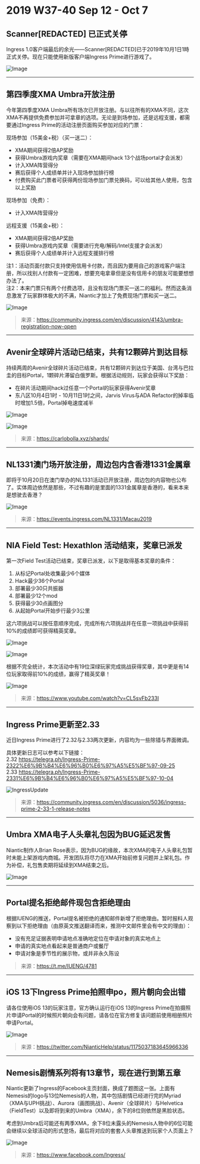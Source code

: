 # 2019 W37-40 Sep 12 - Oct 7

## Scanner[REDACTED] 已正式关停

Ingress 1.0客户端最后的余光——Scanner[REDACTED]已于2019年10月1日1時正式关停。现在只能使用新版客户端Ingress Prime进行游戏了。

![Image](Images/redacted.jpg)

---

## 第四季度XMA Umbra开放注册

今年第四季度XMA Umbra所有场次已开放注册。与以往所有的XMA不同，这次XMA不再提供免费参加并可拿章的选项。无论是到场参加，还是远程支援，都需要通过Ingress Prime的活动注册页面购买参加对应的门票：

现场参加（15美金+税）（买一送二）：

- XMA期间获得2倍AP奖励
- 获得Umbra游戏内奖章（需要在XMA期间hack 13个战场portal才会派发）
- 计入XMA阵营得分
- 赛后获得个人成绩单并计入现场参加排行榜
- 付费购买此门票者可获得两份现场参加门票兑换码，可以给其他人使用，包含以上奖励

现场参加（免费）：

- 计入XMA阵营得分

远程支援（15美金+税）：

- XMA期间获得2倍AP奖励
- 获得Umbra游戏内奖章（需要进行充电/解码/Intel支援才会派发）
- 赛后获得个人成绩单并计入远程支援排行榜

注1：活动页面付款只支持使用信用卡付款，而且因为要用自己的游戏客户端注册，所以找别人付款有一定困难，想要充电拿章但是没有信用卡的朋友可能要想想办法了。  
注2：本来门票只有两个付费选项，且没有现场门票买一送二的福利。然而这条消息激发了玩家群体极大的不满，Niantic才加上了免费现场门票和买一送二。

![Image](Images/xma.jpg)

> 来源：<https://community.ingress.com/en/discussion/4143/umbra-registration-now-open>

---

## Avenir全球碎片活动已结束，共有12颗碎片到达目标

持续两周的Avenir全球碎片活动已结束，共有12颗碎片到达位于美国、台湾与巴拉圭的目标Portal，1颗碎片滞留白俄罗斯。根据活动规则，玩家会获得以下奖励：

- 在碎片活动期间hack过任意一个Portal的玩家获得Avenir奖章
- 东八区10月4日1时 - 10月11日1时之间，Jarvis Virus与ADA Refactor的掉率临时增加1.5倍，Portal掉电速度减半

![Image](Images/avenir.jpg)

![Image](Images/avenir_badge.jpg)

> 来源：<https://carlobolla.xyz/shards/>

---

## NL1331澳门场开放注册，周边包内含香港1331金属章

即将于10月20日在澳门举办的NL1331活动已开放注册，周边包的内容物也公布了。实体周边依然是那些，不过有趣的是里面的1331金属章是香港的，看来本来是想驶去香港？

![Image](Images/1331.jpg)

> 来源：<https://events.ingress.com/NL1331/Macau2019>

---

## NIA Field Test: Hexathlon 活动结束，奖章已派发

第一次Field Test活动已结束，奖章已派发，以下是取得基本奖章的条件：

1. 从标记Portal处收集最少6个媒体
2. Hack最少36个Portal
3. 部署最少30只共振器
4. 部署最少12个mod
5. 获得最少30点画图分
6. 从起始Portal开始步行最少3公里

这六项挑战可以按任意顺序完成，完成所有六项挑战并在任意一项挑战中获得前10%的成绩即可获得精英奖章。

![Image](Images/ft_rule.jpg)

![Image](Images/ft_badge.jpg)

根据不完全统计，本次活动中有19位深绿玩家完成挑战获得奖章，其中更是有14位玩家取得前10%的成绩，赢得了精英奖章！

![Image](Images/ft_group.jpg)

> 来源：<https://www.youtube.com/watch?v=CL5svFb233I>

---

## Ingress Prime更新至2.33

近日Ingress Prime进行了2.32与2.33两次更新，内容均为一些除错与界面微调。

具体更新日志可以参考以下链接：  
2.32 <https://telegra.ph/Ingress-Prime-2322%E6%9B%B4%E6%96%B0%E6%97%A5%E5%BF%97-09-25>  
2.33 <https://telegra.ph/Ingress-Prime-2331%E6%9B%B4%E6%96%B0%E6%97%A5%E5%BF%97-10-04>

![IngressUpdate](Images/ingressupdate.jpg)

> 来源：<https://community.ingress.com/en/discussion/5036/ingress-prime-2-33-1-release-notes>

---

## Umbra XMA电子人头章礼包因为BUG延迟发售

Niantic制作人Brian Rose表示，因为BUG的缘故，本次XMA的电子人头章礼包暂时未能上架游戏内商城。开发团队将尽力在XMA开始前修复问题并上架礼包。作为补偿，礼包售卖期将延续到XMA结束之后。

![Image](Images/character.jpg)

---

## Portal提名拒绝邮件现包含拒绝理由

根据IUENG的推送，Portal提名被拒绝的通知邮件新增了拒绝理由。暂时报料人观察到以下拒绝理由（由原英文推送翻译而来，推测中文邮件里会有中文的理由）：

- 没有充足证据表明申请地点准确地定位在申请对象的真实地点上
- 申请的真实地点看起来是普通商户或餐厅
- 申请对象是季节性的展示物，或并非永久陈设

> 来源：<https://t.me/IUENG/4781>

---

## iOS 13下Ingress Prime拍照申po，照片朝向会出错

请各位使用iOS 13的玩家注意，官方确认运行在iOS 13的Ingress Prime在拍摄照片申请Portal的时候照片朝向会有问题，请各位在官方修复该问题前使用相册照片申请Portal。

![Image](Images/ios13.jpg)

> 来源：<https://twitter.com/NianticHelp/status/1175037183645966336>

---

## Nemesis剧情系列将有13章节，现在进行到第五章

Niantic更新了Ingress的Facebook主页封面，换成了题图这一张。上面有Nemesis的logo与13位Nemesis的人物，其中包括剧情已经进行完的Myriad（XMA与UPH挑战）、Aurora（画图挑战）、Avenir（全球碎片）与Helvetica（FieldTest）以及即将到来的Umbra（XMA），余下的8位则依然是黑脸状态。

考虑到Umbra后可能还有两季XMA，余下8位未露头的Nemesis人物中的6位可能会继续以全球活动的形式登场，最后将对应的套套人头章推送到玩家个人页面上？

![Image](Images/nemesis.jpg)

> 来源：<https://www.facebook.com/Ingress/>
